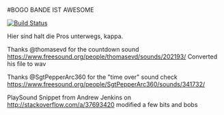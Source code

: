 #BOGO BANDE IST AWESOME

[![Build Status](https://travis-ci.org/ProPra16/programmierpraktikum-abschlussprojekt-die-bogo-bande.svg?branch=master)](https://travis-ci.org/ProPra16/programmierpraktikum-abschlussprojekt-die-bogo-bande)

Hier sind halt die Pros unterwegs, kappa.



Thanks @thomasevd for the countdown sound
https://www.freesound.org/people/thomasevd/sounds/202193/
Converted his file to wav

Thanks @SgtPepperArc360 for the "time over" sound check
https://www.freesound.org/people/SgtPepperArc360/sounds/341732/

PlaySound Snippet from Andrew Jenkins on
http://stackoverflow.com/a/37693420
modified a few bits and bobs


